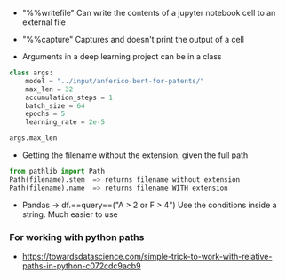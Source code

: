 - "%%writefile"
Can write the contents of a jupyter notebook cell to an external file

- "%%capture"
Captures and doesn't print the output of a cell 

- Arguments in a deep learning project can be in a class

```python
class args:
    model = "../input/anferico-bert-for-patents/"
    max_len = 32
    accumulation_steps = 1
    batch_size = 64
    epochs = 5
    learning_rate = 2e-5

args.max_len
```

- Getting the filename without the extension, given the full path 
```python
from pathlib import Path
Path(filename).stem  => returns filename without extension
Path(filename).name  => returns filename WITH extension
```

- Pandas -> df.==query==("A > 2 or F > 4")
  Use the conditions inside a string. Much easier to use

### For working with python paths
- https://towardsdatascience.com/simple-trick-to-work-with-relative-paths-in-python-c072cdc9acb9